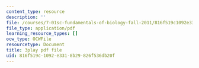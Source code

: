 ```yaml
---
content_type: resource
description: ''
file: /courses/7-01sc-fundamentals-of-biology-fall-2011/816f519c1092e3318b29826f536db20f_CT9lYy6qSfg.pdf
file_type: application/pdf
learning_resource_types: []
ocw_type: OCWFile
resourcetype: Document
title: 3play pdf file
uid: 816f519c-1092-e331-8b29-826f536db20f
---
```

